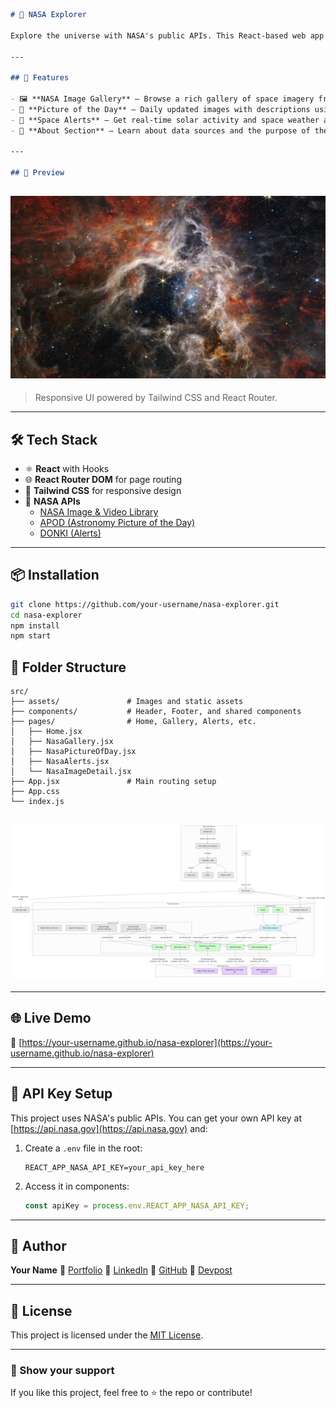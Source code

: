 ```markdown
# 🚀 NASA Explorer

Explore the universe with NASA's public APIs. This React-based web app lets you browse high-quality space images, get the Astronomy Picture of the Day, view live space weather alerts, and more — all in one beautifully styled interface.

---

## 🌌 Features

- 🖼️ **NASA Image Gallery** — Browse a rich gallery of space imagery from NASA.
- 📅 **Picture of the Day** — Daily updated images with descriptions using NASA's APOD API.
- 🚨 **Space Alerts** — Get real-time solar activity and space weather alerts.
- 🧠 **About Section** — Learn about data sources and the purpose of the project.

---

## 📸 Preview
```

## ![NASA Explorer Preview](./src/assets/Nasa-Space.png)

> Responsive UI powered by Tailwind CSS and React Router.

---

## 🛠️ Tech Stack

- ⚛️ **React** with Hooks
- 🌐 **React Router DOM** for page routing
- 🎨 **Tailwind CSS** for responsive design
- 🚀 **NASA APIs**
  - [NASA Image & Video Library](https://images.nasa.gov/)
  - [APOD (Astronomy Picture of the Day)](https://api.nasa.gov/)
  - [DONKI (Alerts)](https://api.nasa.gov/)

---

## 📦 Installation

```bash
git clone https://github.com/your-username/nasa-explorer.git
cd nasa-explorer
npm install
npm start
```

## 📁 Folder Structure

```
src/
├── assets/               # Images and static assets
├── components/           # Header, Footer, and shared components
├── pages/                # Home, Gallery, Alerts, etc.
│   ├── Home.jsx
│   ├── NasaGallery.jsx
│   ├── NasaPictureOfDay.jsx
│   ├── NasaAlerts.jsx
│   └── NasaImageDetail.jsx
├── App.jsx               # Main routing setup
├── App.css
└── index.js

```

## ![NASA Explorer Structure](./src/assets/NasaStructure.png)

---

## 🌐 Live Demo

🔗 [https://your-username.github.io/nasa-explorer](https://your-username.github.io/nasa-explorer)

---

## 🔑 API Key Setup

This project uses NASA's public APIs. You can get your own API key at [https://api.nasa.gov](https://api.nasa.gov) and:

1. Create a `.env` file in the root:

   ```env
   REACT_APP_NASA_API_KEY=your_api_key_here
   ```

2. Access it in components:

   ```js
   const apiKey = process.env.REACT_APP_NASA_API_KEY;
   ```

---

## 👤 Author

**Your Name**
🔗 [Portfolio](https://yourportfolio.com)
🔗 [LinkedIn](https://linkedin.com/in/yourname)
🔗 [GitHub](https://github.com/your-username)
🔗 [Devpost](https://devpost.com/yourname)

---

## 📃 License

This project is licensed under the [MIT License](LICENSE).

---

### 🌟 Show your support

If you like this project, feel free to ⭐️ the repo or contribute!

```

```

```

```
